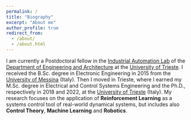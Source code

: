 ```yaml
---
permalink: /
title: "Biography"
excerpt: "About me"
author_profile: true
redirect_from: 
  - /about/
  - /about.html
---
```

I am currently a Postdoctoral fellow in the [Industrial Automation Lab](https://control.units.it/it/) of the [Department of Engineering and Architecture](https://dia.units.it/) at the [University of Trieste](https://www.units.it/). I received the B.Sc. degree in Electronic Engineering in 2015 from the [University of Messina](https://www.unime.it/it/cds/ingegneria-elettronica-e-informatica) (Italy). Then I moved in Trieste, where I earned my M.Sc. degree in Electrical and Control Systems Engineering and the Ph.D., respectively in 2018 and 2022, at the [University of Trieste](https://ieuts.units.it/) (Italy). My research focuses on the application of **Reinforcement Learning** as a systems control tool of real-world dynamical systems, but includes also **Control Theory**, **Machine Learning** and **Robotics**.
